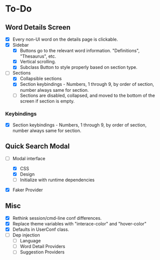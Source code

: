 # To-Do

## Word Details Screen
- [x] Every non-UI word on the details page is clickable.
- [x] Sidebar
  - [x] Buttons go to the relevant word information. "Definitions",
        "Thesaurus", etc.
  - [x] Vertical scrolling.
  - [x] Subclass Button to style properly based on section type.
- [ ] Sections
  - [x] Collapsible sections
  - [x] Section keybindings - Numbers, 1 through 9, by order of section, number
        always same for section.
  - [ ] Sections are disabled, collapsed, and moved to the bottom of the
        screen if section is empty.

### Keybindings
- [x] Section keybindings - Numbers, 1 through 9, by order of section,
      number always same for section.


## Quick Search Modal
- [ ] Modal interface
  - [x] CSS
  - [x] Design
  - [ ] Initialize with runtime dependencies
- [x] Faker Provider


## Misc
- [x] Rethink session/cmd-line conf differences.
- [x] Replace theme variables with "interace-color" and "hover-color"
- [x] Defaults in UserConf class.
- [ ] Dep injection
  - [ ] Language
  - [ ] Word Detail Providers
  - [ ] Suggestion Providers

